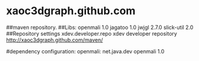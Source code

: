 xaoc3dgraph.github.com
======================

##maven repository.
##Libs:
openmali 1.0
jagatoo 1.0
jwjgl 2.7.0
slick-util 2.0 
##Repository settings
  <repository>
    <id>xdev.developer.repo</id>
    <name>xdev developer repository</name>
    <url>http://xaoc3dgraph.github.com/maven/</url>
  </repository>

#dependency configuration:
openmali:
  <dependency>
    <groupId>net.java.dev</groupId>
    <artifactId>openmali</artifactId>
    <version>1.0</version>
  </dependency>

